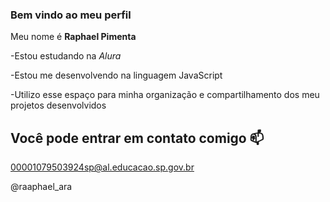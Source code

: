 ### Bem vindo ao meu perfil

Meu nome é **Raphael Pimenta** 

-Estou estudando na *Alura*

-Estou me desenvolvendo na linguagem JavaScript

-Utilizo esse espaço para minha organização e compartilhamento dos meu projetos desenvolvidos

## Você pode entrar em contato comigo 📫

00001079503924sp@al.educacao.sp.gov.br

@raaphael_ara
